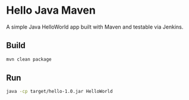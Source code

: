 # Hello Java Maven

A simple Java HelloWorld app built with Maven and testable via Jenkins.

## Build
```bash
mvn clean package
```
## Run
```bash
java -cp target/hello-1.0.jar HelloWorld
```
